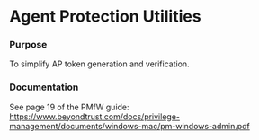 # Agent Protection Utilities


### Purpose
To simplify AP token generation and verification.

### Documentation
See page 19 of the PMfW guide: https://www.beyondtrust.com/docs/privilege-management/documents/windows-mac/pm-windows-admin.pdf
